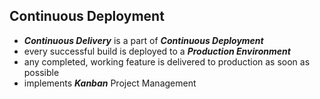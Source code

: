 ##  Continuous Deployment

* _**Continuous Delivery**_ is a part of _**Continuous Deployment**_
* every successful build is deployed to a _**Production Environment**_
* any completed, working feature is delivered to production as soon as possible
* implements _**Kanban**_ Project Management
